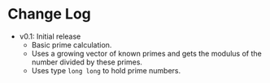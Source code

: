 Change Log
==========

- v0.1: Initial release
	- Basic prime calculation.
	- Uses a growing vector of known primes and gets the modulus of the number divided by these primes.
	- Uses type `long long` to hold prime numbers.
